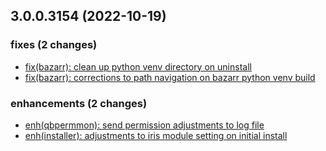 ## 3.0.0.3154 (2022-10-19)

### fixes (2 changes)

- [fix(bazarr): clean up python venv directory on uninstall](QuickBox/development/v3-development@78ce4a8066ed57791f1a7aa1dc71ef63e6daea46)
- [fix(bazarr): corrections to path navigation on bazarr python venv build](QuickBox/development/v3-development@42eedca35d41d79161549d1c34614c70e244f34a)

### enhancements (2 changes)

- [enh(qbpermmon): send permission adjustments to log file](QuickBox/development/v3-development@e31f7c3539ad1027a3e8437d6aa8419aba4bf0c0)
- [enh(installer): adjustments to iris module setting on initial install](QuickBox/development/v3-development@408de5bbc67da729038e2210ac94a900d9228f97)
